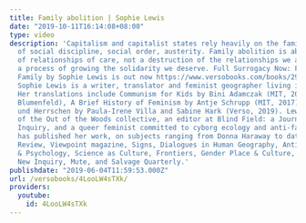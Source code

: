 ```yaml
---
title: Family abolition | Sophie Lewis
date: "2019-10-11T16:14:08+08:00"
type: video
description: 'Capitalism and capitalist states rely heavily on the family as a unit
  of social discipline, social order, austerity. Family abolition is about the proliferation
  of relationships of care, not a destruction of the relationships we already have;
  a process of growing the solidarity we deserve. Full Surrogacy Now: Feminism Against
  Family by Sophie Lewis is out now https://www.versobooks.com/books/2951-full-surrogacy-now
  Sophie Lewis is a writer, translator and feminist geographer living in Philadelphia.
  Her translations include Communism for Kids by Bini Adamczak (MIT, 2016, with Jacob
  Blumenfeld), A Brief History of Feminism by Antje Schrupp (MIT, 2017) and Unterscheiden
  und Herrschen by Paula-Irene Villa and Sabine Hark (Verso, 2019). Lewis is a member
  of the Out of the Woods collective, an editor at Blind Field: a Journal of Cultural
  Inquiry, and a queer feminist committed to cyborg ecology and anti-fascism. She
  has published her work, on subjects ranging from Donna Haraway to dating, in Boston
  Review, Viewpoint magazine, Signs, Dialogues in Human Geography, Antipode, Feminism
  & Psychology, Science as Culture, Frontiers, Gender Place & Culture, Jacobin, The
  New Inquiry, Mute, and Salvage Quarterly.'
publishdate: "2019-06-04T11:59:53.000Z"
url: /versobooks/4LooLW4sTXk/
providers:
  youtube:
    id: 4LooLW4sTXk
---
```

